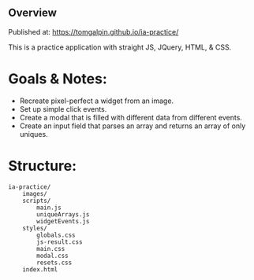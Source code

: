## Overview

Published at:  https://tomgalpin.github.io/ia-practice/

This is a practice application with straight JS, JQuery, HTML, & CSS.

# Goals & Notes:
- Recreate pixel-perfect a widget from an image.
- Set up simple click events.
- Create a modal that is filled with different data from different events.
- Create an input field that parses an array and returns an array of only uniques.

# Structure:
```
ia-practice/
    images/
    scripts/
        main.js
        uniqueArrays.js
        widgetEvents.js
    styles/
        globals.css
        js-result.css
        main.css
        modal.css
        resets.css
    index.html
```